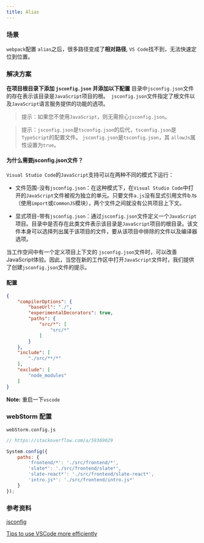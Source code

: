 ```yaml
---
title: Alias
---
```


### 场景

`webpack`配置 `alias`之后，很多路径变成了**相对路径**, `VS Code`找不到，无法快速定位到位置。

### 解决方案

**在项目根目录下添加 `jsconfig.json` 并添加以下配置**
目录中`jsconfig.json`文件的存在表示该目录是`JavaScript`项目的根。` jsconfig.json`文件指定了根文件以及`JavaScript`语言服务提供的功能的选项。

>  提示：如果您不使用`JavaScript`，则无需担心`jsconfig.json`。

>  提示：`jsconfig.json`是`tsconfig.json`的后代，`tsconfig.json`是`TypeScript`的配置文件。 `jsconfig.json`是`tsconfig.json`，其 `allowJs`属性设置为`true`。

#### 为什么需要jsconfig.json文件？

`Visual Studio Code`的`JavaScript`支持可以在两种不同的模式下运行：

- 文件范围-没有`jsconfig.json`：在这种模式下，在`Visual Studio Code`中打开的`JavaScript`文件被视为独立的单元。只要文件`a.js`没有显式引用文件b.ts（使用`import`或`CommonJS`模块），两个文件之间就没有公共项目上下文。

- 显式项目-带有`jsconfig.json`：通过`jsconfig.json`文件定义一个`JavaScript`项目。目录中是否存在此类文件表示该目录是`JavaScript`项目的根目录。该文件本身可以选择列出属于该项目的文件，要从该项目中排除的文件以及编译器选项。

当工作空间中有一个定义项目上下文的 `jsconfig.json`文件时，可以改善JavaScript体验。因此，当您在新的工作区中打开`JavaScript`文件时，我们提供了创建`jsconfig.json`文件的提示。

#### 配置

```json
{
    "compilerOptions": {
        "baseUrl": "./",
        "experimentalDecorators": true,
        "paths": {
            "src/*": [
                "src/*"
            ]
        }
    },
    "include": [
        "./src/**/*"
    ],
    "exclude": [
        "node_modules"
    ]
}
```

**Note:** 重启一下`vscode`

### webStorm 配置

`webStorm.config.js`

```js
// https://stackoverflow.com/a/59369029

System.config({
    paths: {
        'frontend/*': './src/frontend/*',
        'slate*': './src/frontend/slate*',
        'slate-react*': './src/frontend/slate-react*',
        'intro.js*': './src/frontend/intro.js*'
    }
});

```

### 参考资料

[jsconfig](https://code.visualstudio.com/docs/languages/jsconfig)

[Tips to use VSCode more efficiently](https://sudolabs.io/blog/tips-to-use-vscode-more-efficiently)

